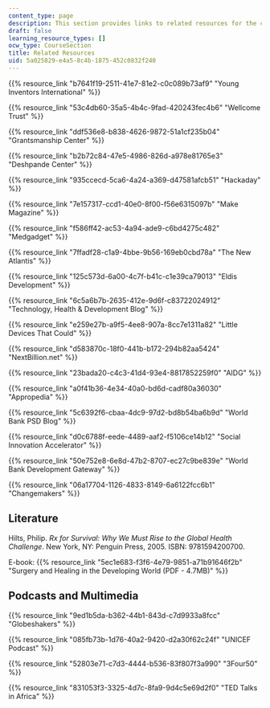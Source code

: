 ```yaml
---
content_type: page
description: This section provides links to related resources for the course.
draft: false
learning_resource_types: []
ocw_type: CourseSection
title: Related Resources
uid: 5a025829-e4a5-8c4b-1875-452c0832f240
---
```

{{% resource_link "b7641f19-2511-41e7-81e2-c0c089b73af9" "Young Inventors International" %}}

{{% resource_link "53c4db60-35a5-4b4c-9fad-420243fec4b6" "Wellcome Trust" %}}

{{% resource_link "ddf536e8-b838-4626-9872-51a1cf235b04" "Grantsmanship Center" %}}

{{% resource_link "b2b72c84-47e5-4986-826d-a978e81765e3" "Deshpande Center" %}}

{{% resource_link "935ccecd-5ca6-4a24-a369-d47581afcb51" "Hackaday" %}}

{{% resource_link "7e157317-ccd1-40e0-8f00-f56e6315097b" "Make Magazine" %}}

{{% resource_link "f586ff42-ac53-4a94-ade9-c6bd4275c482" "Medgadget" %}}

{{% resource_link "7ffadf28-c1a9-4bbe-9b56-169eb0cbd78a" "The New Atlantis" %}}

{{% resource_link "125c573d-6a00-4c7f-b41c-c1e39ca79013" "Eldis Development" %}}

{{% resource_link "6c5a6b7b-2635-412e-9d6f-c83722024912" "Technology, Health & Development Blog" %}}

{{% resource_link "e259e27b-a9f5-4ee8-907a-8cc7e1311a82" "Little Devices That Could" %}}

{{% resource_link "d583870c-18f0-441b-b172-294b82aa5424" "NextBillion.net" %}}

{{% resource_link "23bada20-c4c3-41d4-93e4-8817852259f0" "AIDG" %}}

{{% resource_link "a0f41b36-4e34-40a0-bd6d-cadf80a36030" "Appropedia" %}}

{{% resource_link "5c6392f6-cbaa-4dc9-97d2-bd8b54ba6b9d" "World Bank PSD Blog" %}}

{{% resource_link "d0c6788f-eede-4489-aaf2-f5106ce14b12" "Social Innovation Accelerator" %}}

{{% resource_link "50e752e8-6e8d-47b2-8707-ec27c9be839e" "World Bank Development Gateway" %}}

{{% resource_link "06a17704-1126-4833-8149-6a6122fcc6b1" "Changemakers" %}}

## Literature

Hilts, Philip. *Rx for Survival: Why We Must Rise to the Global Health Challenge*. New York, NY: Penguin Press, 2005. ISBN: 9781594200700.

E-book: {{% resource_link "5ec1e683-f3f6-4e79-9851-a71b91646f2b" "Surgery and Healing in the Developing World (PDF - 4.7MB)" %}}

## Podcasts and Multimedia

{{% resource_link "9ed1b5da-b362-44b1-843d-c7d9933a8fcc" "Globeshakers" %}}

{{% resource_link "085fb73b-1d76-40a2-9420-d2a30f62c24f" "UNICEF Podcast" %}}

{{% resource_link "52803e71-c7d3-4444-b536-83f807f3a990" "3Four50" %}}

{{% resource_link "831053f3-3325-4d7c-8fa9-9d4c5e69d2f0" "TED Talks in Africa" %}}
